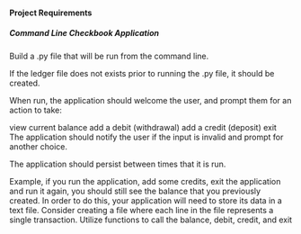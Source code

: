  #### Project Requirements
 ##### Command Line Checkbook Application
Build a .py file that will be run from the command line.

If the ledger file does not exists prior to running the .py file, it should be created.

When run, the application should welcome the user, and prompt them for an action to take:

view current balance
add a debit (withdrawal)
add a credit (deposit)
exit
The application should notify the user if the input is invalid and prompt for another choice.

The application should persist between times that it is run.

Example, if you run the application, add some credits, exit the application and run it again, you should still see the balance that you previously created. In order to do this, your application will need to store its data in a text file. Consider creating a file where each line in the file represents a single transaction.
Utilize functions to call the balance, debit, credit, and exit